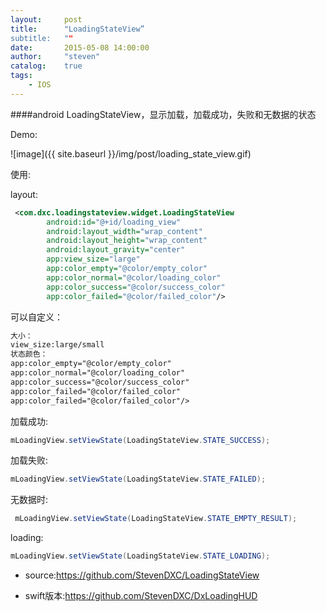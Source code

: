 ```yaml
---
layout:     post
title:      "LoadingStateView”
subtitle:   ""
date:       2015-05-08 14:00:00
author:     "steven"
catalog:    true
tags:
    - IOS
---
```


####android LoadingStateView，显示加载，加载成功，失败和无数据的状态

Demo:

![image]({{ site.baseurl }}/img/post/loading_state_view.gif)


使用:

layout:
```xml
 <com.dxc.loadingstateview.widget.LoadingStateView
        android:id="@+id/loading_view"
        android:layout_width="wrap_content"
        android:layout_height="wrap_content"
        android:layout_gravity="center"
        app:view_size="large"
        app:color_empty="@color/empty_color"
        app:color_normal="@color/loading_color"
        app:color_success="@color/success_color"
        app:color_failed="@color/failed_color"/>
```
可以自定义：
```xml
大小：
view_size:large/small
状态颜色：
app:color_empty="@color/empty_color"
app:color_normal="@color/loading_color"
app:color_success="@color/success_color"
app:color_failed="@color/failed_color"
app:color_failed="@color/failed_color"/>
```

加载成功:
```java
mLoadingView.setViewState(LoadingStateView.STATE_SUCCESS);
```

加载失败:
```java
mLoadingView.setViewState(LoadingStateView.STATE_FAILED);
```

无数据时:
```java
 mLoadingView.setViewState(LoadingStateView.STATE_EMPTY_RESULT);
```

loading:
 ```java
 mLoadingView.setViewState(LoadingStateView.STATE_LOADING);
 ```

* source:https://github.com/StevenDXC/LoadingStateView


* swift版本:https://github.com/StevenDXC/DxLoadingHUD
